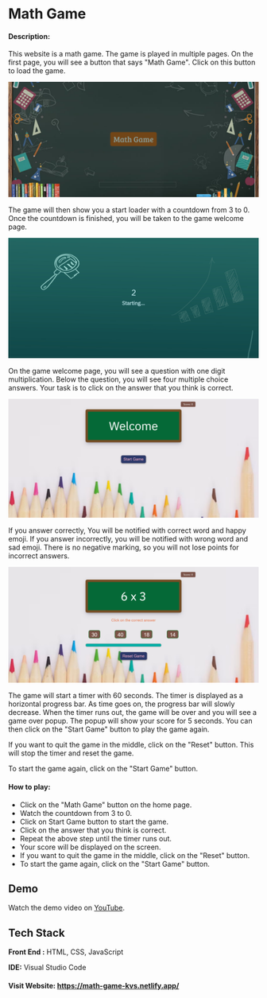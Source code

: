 
# Math Game

#### Description:

This website is a math game. The game is played in multiple pages. On the first page, you will see a button that says "Math Game". Click on this button to load the game.

![screenshot](screencast/Math%20Game.png)

The game will then show you a start loader with a countdown from 3 to 0. Once the countdown is finished, you will be taken to the game welcome page.

![screenshot](screencast/MathGame%20(2).png)

On the game welcome page, you will see a question with one digit multiplication. Below the question, you will see four multiple choice answers. Your task is to click on the answer that you think is correct.

![screenshot](screencast/MathGame%20%20(3).png)

If you answer correctly, You will be notified with correct word and happy emoji. If you answer incorrectly, you will be notified with wrong word and sad emoji. There is no negative marking, so you will not lose points for incorrect answers.

![screenshot](screencast/Math%20Game%20(4).png)

The game will start a timer with 60 seconds. The timer is displayed as a horizontal progress bar. As time goes on, the progress bar will slowly decrease. When the timer runs out, 
the game will be over and you will see a game over popup. The popup will show your score for 5 seconds. You can then click on the "Start Game" button to play the game again.

If you want to quit the game in the middle, click on the "Reset" button. This will stop the timer and reset the game.

To start the game again, click on the "Start Game" button.

#### How to play:
    
  - Click on the "Math Game" button on the home page.
  - Watch the countdown from 3 to 0.
  - Click on Start Game button to start the game.
  - Click on the answer that you think is correct.
  - Repeat the above step until the timer runs out.
  - Your score will be displayed on the screen.
  - If you want to quit the game in the middle, click on the "Reset" button.
  - To start the game again, click on the "Start Game" button.





## Demo

Watch the demo video on [YouTube](https://youtu.be/Hbsdw13MHSg).


## Tech Stack

**Front End :** HTML, CSS, JavaScript

**IDE:** Visual Studio Code

#### Visit Website: https://math-game-kvs.netlify.app/

